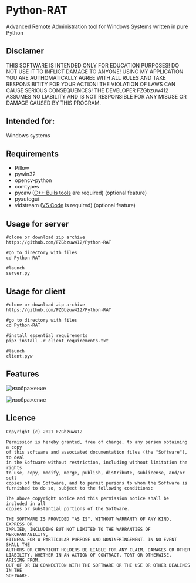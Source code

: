 # Python-RAT
Advanced Remote Administration tool for Windows Systems written in pure Python

## Disclamer

THIS SOFTWARE IS INTENDED ONLY FOR EDUCATION PURPOSES! DO NOT USE IT TO INFLICT 
DAMAGE TO ANYONE! USING MY APPLICATION YOU ARE AUTHOMATICALLY AGREE WITH ALL RULES AND
TAKE RESPONSIBITITY FOR YOUR ACTION! THE VIOLATION OF LAWS CAN CAUSE SERIOUS CONSEQUENCES!
THE DEVELOPER FZGbzuw412 ASSUMES NO LIABILITY AND IS NOT RESPONSIBLE FOR ANY MISUSE OR DAMAGE 
CAUSED BY THIS PROGRAM.

## Intended for:
Windows systems

## Requirements
+ Pillow
+ pywin32
+ opencv-python
+ comtypes 
+ pycaw ([C++ Buils tools](https://visualstudio.microsoft.com/ru/visual-cpp-build-tools/) are required) (optional feature)
+ pyautogui
+ vidstream ([VS Code](https://code.visualstudio.com/) is required) (optional feature)

## Usage for server
```
#clone or download zip archive
https://github.com/FZGbzuw412/Python-RAT

#go to directory with files
cd Python-RAT 

#launch 
server.py
```

## Usage for client
```
#clone or download zip archive
https://github.com/FZGbzuw412/Python-RAT

#go to directory with files
cd Python-RAT

#install essential requirements
pip3 install -r client_requirements.txt

#launch 
client.pyw
```

## Features
![изображение](https://user-images.githubusercontent.com/92334349/151528654-e2c6ffb4-33df-430b-a965-07fac7773c19.png)

![изображение](https://user-images.githubusercontent.com/92334349/151528715-c83b5d21-4df4-4143-acf4-a67907e180de.png)

## Licence
  
    Copyright (c) 2021 FZGbzuw412

    Permission is hereby granted, free of charge, to any person obtaining a copy
    of this software and associated documentation files (the "Software"), to deal
    in the Software without restriction, including without limitation the rights
    to use, copy, modify, merge, publish, distribute, sublicense, and/or sell
    copies of the Software, and to permit persons to whom the Software is
    furnished to do so, subject to the following conditions:

    The above copyright notice and this permission notice shall be included in all
    copies or substantial portions of the Software.

    THE SOFTWARE IS PROVIDED "AS IS", WITHOUT WARRANTY OF ANY KIND, EXPRESS OR
    IMPLIED, INCLUDING BUT NOT LIMITED TO THE WARRANTIES OF MERCHANTABILITY,
    FITNESS FOR A PARTICULAR PURPOSE AND NONINFRINGEMENT. IN NO EVENT SHALL THE
    AUTHORS OR COPYRIGHT HOLDERS BE LIABLE FOR ANY CLAIM, DAMAGES OR OTHER
    LIABILITY, WHETHER IN AN ACTION OF CONTRACT, TORT OR OTHERWISE, ARISING FROM,
    OUT OF OR IN CONNECTION WITH THE SOFTWARE OR THE USE OR OTHER DEALINGS IN THE
    SOFTWARE.
